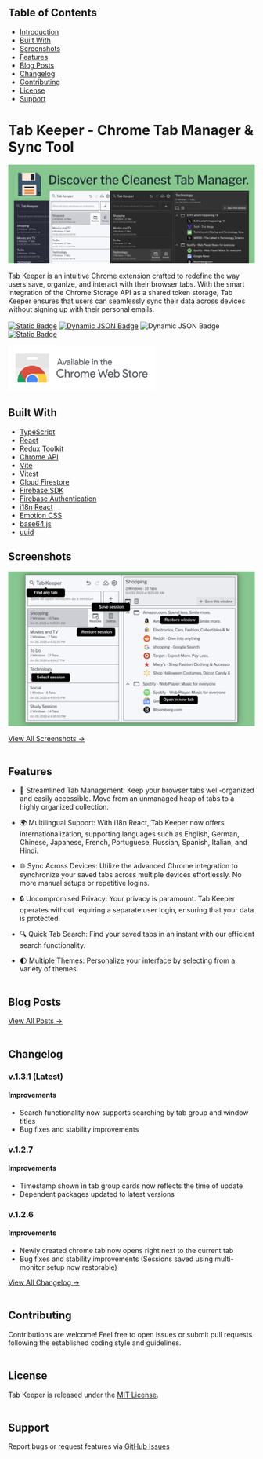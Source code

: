 ## Table of Contents

- [Introduction](#tab-keeper---chrome-tab-manager--sync-tool)
- [Built With](#built-with)
- [Screenshots](#screenshots)
- [Features](#features)
- [Blog Posts](#blog-posts)
- [Changelog](#changelog)
- [Contributing](#contributing)
- [License](#license)
- [Support](#support)

# Tab Keeper - Chrome Tab Manager & Sync Tool

<a href="https://chromewebstore.google.com/detail/tab-keeper-chrome-tab-man/gpibgniomobngodpnikhheifblbpbbah?ref=github" target="_blank"><img src="store-assets/marquee promo tile/tab-keeper-marquee-promo-tile.png"></a>

Tab Keeper is an intuitive Chrome extension crafted to redefine the way users save, organize, and interact with their browser tabs. With the smart integration of the Chrome Storage API as a shared token storage, Tab Keeper ensures that users can seamlessly sync their data across devices without signing up with their personal emails. 
<br><br>
[![Static Badge](https://img.shields.io/badge/Featured_on-Chrome_Web_Store-cce7e8?style=for-the-badge)](https://chromewebstore.google.com/detail/tab-keeper-chrome-tab-man/gpibgniomobngodpnikhheifblbpbbah?ref=github)
[![Dynamic JSON Badge](https://img.shields.io/badge/dynamic/json?url=https%3A%2F%2Fraw.githubusercontent.com%2Fjustine-george%2Ftab-keeper-react-chrome-extension%2Fmain%2Fpackage.json&query=version&style=for-the-badge&label=Version
)](#changelog)
![Dynamic JSON Badge](https://img.shields.io/badge/dynamic/json?url=https%3A%2F%2Fproject-metrics-flask.fly.dev%2Fprojects%2Fusercount%3Fname%3Dtab-keeper-react-chrome-extension&query=users&style=for-the-badge&label=Users)
[![Static Badge](https://img.shields.io/badge/License-MIT-blue?style=for-the-badge)](https://raw.githubusercontent.com/justine-george/tab-keeper-react-chrome-extension/main/LICENSE)

<a href="https://chromewebstore.google.com/detail/tab-keeper-chrome-tab-man/gpibgniomobngodpnikhheifblbpbbah?ref=github" target="_blank"><img src="store-assets/banners/chrome_web_store_download_button.png" width="300"></a>
<br>

## Built With

- [TypeScript](https://www.typescriptlang.org/)
- [React](https://react.dev/)
- [Redux Toolkit](https://redux-toolkit.js.org/)
- [Chrome API](https://developer.chrome.com/docs/extensions/reference/)
- [Vite](https://vitejs.dev/)
- [Vitest](https://vitest.dev/)
- [Cloud Firestore](https://firebase.google.com/docs/firestore)
- [Firebase SDK](https://firebase.google.com/docs/web/setup)
- [Firebase Authentication](https://firebase.google.com/docs/auth)
- [i18n React](https://react.i18next.com/)
- [Emotion CSS](https://emotion.sh/docs/introduction)
- [base64.js](https://github.com/dankogai/js-base64)
- [uuid](https://github.com/uuidjs/uuid)
  <br>

## Screenshots

<a href="https://chromewebstore.google.com/detail/tab-keeper-chrome-tab-man/gpibgniomobngodpnikhheifblbpbbah?ref=github" target="_blank"><img src="store-assets/screenshots/tab-keeper-screenshot-2.png" width="800"></a>

[View All Screenshots →](https://github.com/justine-george/tab-keeper-react-chrome-extension/wiki/Screenshots)
<br><br>

## Features

- 🔖 Streamlined Tab Management: Keep your browser tabs well-organized and easily accessible. Move from an unmanaged heap of tabs to a highly organized collection.

- 🌍 Multilingual Support: With i18n React, Tab Keeper now offers internationalization, supporting languages such as English, German, Chinese, Japanese, French, Portuguese, Russian, Spanish, Italian, and Hindi.

- 🌐 Sync Across Devices: Utilize the advanced Chrome integration to synchronize your saved tabs across multiple devices effortlessly. No more manual setups or repetitive logins.

- 🔒 Uncompromised Privacy: Your privacy is paramount. Tab Keeper operates without requiring a separate user login, ensuring that your data is protected.

- 🔍 Quick Tab Search: Find your saved tabs in an instant with our efficient search functionality.

- 🌓 Multiple Themes: Personalize your interface by selecting from a variety of themes.
  <br><br>

## Blog Posts

[View All Posts →](https://github.com/justine-george/tab-keeper-react-chrome-extension/wiki/Blog-Posts)
<br><br>

## Changelog

### v.1.3.1 (Latest)

#### Improvements

- Search functionality now supports searching by tab group and window titles
- Bug fixes and stability improvements

### v.1.2.7

#### Improvements

- Timestamp shown in tab group cards now reflects the time of update
- Dependent packages updated to latest versions

### v.1.2.6

#### Improvements

- Newly created chrome tab now opens right next to the current tab
- Bug fixes and stability improvements (Sessions saved using multi-monitor setup now restorable)

[View All Changelog →](https://github.com/justine-george/tab-keeper-react-chrome-extension/wiki/Changelog)
<br><br>

## Contributing

Contributions are welcome! Feel free to open issues or submit pull requests following the established coding style and guidelines.
<br><br>

## License

Tab Keeper is released under the [MIT License](https://raw.githubusercontent.com/justine-george/tab-keeper-react-chrome-extension/main/LICENSE).
<br><br>

## Support

Report bugs or request features via [GitHub Issues](https://github.com/justine-george/tab-keeper-react-chrome-extension/issues)
